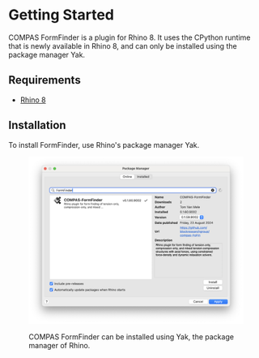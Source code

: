 # Getting Started

COMPAS FormFinder is a plugin for Rhino 8. It uses the CPython runtime that is newly available in Rhino 8, and can only be installed using the package manager Yak.

## Requirements

* [Rhino 8](https://www.rhino3d.com/)

## Installation

To install FormFinder, use Rhino's package manager Yak.

<figure><img src="../.gitbook/assets/FormFinder_yak.png" alt="FormFinder in package manager Yak"><figcaption><p>COMPAS FormFinder can be installed using Yak, the package manager of Rhino.</p></figcaption></figure>
